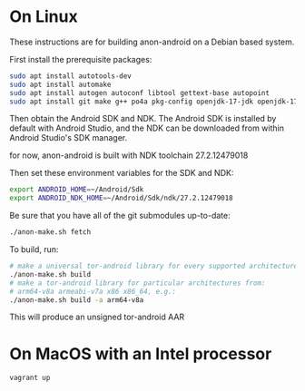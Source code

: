 # On Linux

These instructions are for building anon-android on a Debian based system.

First install the prerequisite packages:

```bash
sudo apt install autotools-dev
sudo apt install automake
sudo apt install autogen autoconf libtool gettext-base autopoint
sudo apt install git make g++ po4a pkg-config openjdk-17-jdk openjdk-17-jre
```

Then obtain the Android SDK and NDK. The Android SDK is installed by default with Android Studio, and the NDK can be downloaded from within Android Studio's SDK manager.

for now, anon-android is built with NDK toolchain 27.2.12479018

Then set these environment variables for the SDK and NDK:

```bash
export ANDROID_HOME=~/Android/Sdk
export ANDROID_NDK_HOME=~/Android/Sdk/ndk/27.2.12479018
```

Be sure that you have all of the git submodules up-to-date:
```bash
./anon-make.sh fetch
```

To build, run:
```bash
# make a universal tor-android library for every supported architecture
./anon-make.sh build 
# make a tor-android library for particular architectures from:
# arm64-v8a armeabi-v7a x86 x86_64, e.g.:
./anon-make.sh build -a arm64-v8a
```

This will produce an unsigned tor-android AAR

# On MacOS with an Intel processor

```bash
vagrant up
```